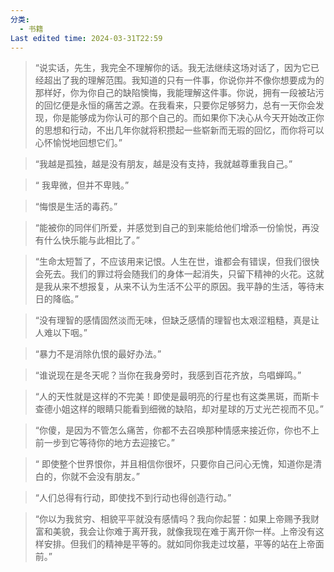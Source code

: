 ```yaml
---
分类:
  - 书籍
Last edited time: 2024-03-31T22:59
---
```

> “说实话，先生，我完全不理解你的话。我无法继续这场对话了，因为它已经超出了我的理解范围。我知道的只有一件事，你说你并不像你想要成为的那样好，你为你自己的缺陷懊悔，我能理解这件事。你说，拥有一段被玷污的回忆便是永恒的痛苦之源。在我看来，只要你足够努力，总有一天你会发现，你是能够成为你认可的那个自己的。而如果你下决心从今天开始改正你的思想和行动，不出几年你就将积攒起一些崭新而无瑕的回忆，而你将可以心怀愉悦地回想它们。”

> “我越是孤独，越是没有朋友，越是没有支持，我就越尊重我自己。”

> “ 我卑微，但并不卑贱。”

> “悔恨是生活的毒药。”

> “能被你的同伴们所爱，并感觉到自己的到来能给他们增添一份愉悦，再没有什么快乐能与此相比了。”

> “生命太短暂了，不应该用来记恨。人生在世，谁都会有错误，但我们很快会死去。我们的罪过将会随我们的身体一起消失，只留下精神的火花。这就是我从来不想报复，从来不认为生活不公平的原因。我平静的生活，等待末日的降临。”

> “没有理智的感情固然淡而无味，但缺乏感情的理智也太艰涩粗糙，真是让人难以下咽。”

> “暴力不是消除仇恨的最好办法。”

> “谁说现在是冬天呢？当你在我身旁时，我感到百花齐放，鸟唱蝉鸣。”

> “人的天性就是这样的不完美！即使是最明亮的行星也有这类黑斑，而斯卡查德小姐这样的眼睛只能看到细微的缺陷，却对星球的万丈光芒视而不见。”

> “你傻，是因为不管怎么痛苦，你都不去召唤那种情感来接近你，你也不上前一步到它等待你的地方去迎接它。”

> “ 即使整个世界恨你，并且相信你很坏，只要你自己问心无愧，知道你是清白的，你就不会没有朋友。”

> “人们总得有行动，即使找不到行动也得创造行动。”

> “你以为我贫穷、相貌平平就没有感情吗？我向你起誓：如果上帝赐予我财富和美貌，我会让你难于离开我，就像我现在难于离开你一样。上帝没有这样安排。但我们的精神是平等的。就如同你我走过坟墓，平等的站在上帝面前。”